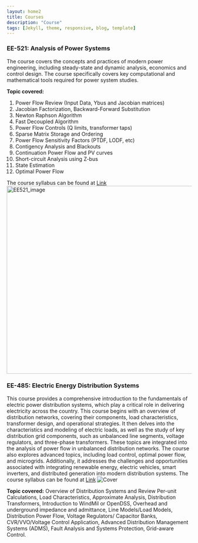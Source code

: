 ```yaml
---
layout: home2
title: Courses
description: "Course"
tags: [Jekyll, theme, responsive, blog, template]
---
```

### EE-521: Analysis of Power Systems
The course covers the concepts and practices of modern power engineering, including steady-state and dynamic analysis, economics and control design. The course specifically covers key computational and mathematical tools required for power system studies. 

**Topic covered:**
1.	Power Flow Review (Input Data, Ybus and Jacobian matrices)
2.	Jacobian Factorization, Backward-Forward Substitution
3.	Newton Raphson Algorithm
4.	Fast Decoupled Algorithm
5.	Power Flow Controls (Q limits, transformer taps)
6.	Sparse Matrix Storage and Ordering
7.	Power Flow Sensitivity Factors (PTDF, LODF, etc)
8.	Contigency Analysis and Blackouts
9.	Continuation Power Flow and PV curves
10.	Short-circuit Analysis using Z-bus
11.	State Estimation
12.	Optimal Power Flow
    
The course syllabus can be found at [Link](https://esic.wsu.edu/education/curriculum/)
<img width="768" height="512" alt="EE521_image" src="https://github.com/user-attachments/assets/08896951-7d67-45a2-8db0-2e0f52c63ceb" />


### EE-485: Electric Energy Distribution Systems
This course provides a comprehensive introduction to the fundamentals of electric power distribution systems, which play a critical role in delivering electricity across the country. This course begins with an overview of distribution networks, covering their components, load characteristics, transformer design, and operational strategies. It then delves into the characteristics and modeling of electric loads, as well as the study of key distribution grid components, such as unbalanced line segments, voltage regulators, and three-phase transformers. These topics are integrated into the analysis of power flow in unbalanced distribution networks. The course also explores advanced topics, including load control, optimal power flow, and microgrids. Additionally, it addresses the challenges and opportunities associated with integrating renewable energy, electric vehicles, smart inverters, and distributed generation into modern distribution systems. The course syllabus can be found at [Link](https://catalog.wsu.edu/General/Courses/BySubject/E_E)
![Cover](https://github.com/user-attachments/assets/bc7d6b17-e73e-41e7-aba4-d0d10a82bb4b)

**Topic covered:**
Overview of Distribution Systems and Review Per-unit Calculations, 
Load Characteristics,
Approximate Analysis, 
Distribution Transformers,
Introduction to WindMil or OpenDSS,
Overhead and underground impedance and admittance,
Line Models/Load Models,
Distribution Power Flow,
Voltage Regulators/ Capacitor Banks,
CVR/VVO/Voltage Control Application,
Advanced Distribution Management Systems (ADMS), 
Fault Analysis and Systems Protection, 
Grid-aware Control.

